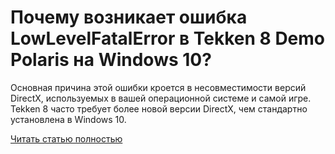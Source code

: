 # Почему возникает ошибка LowLevelFatalError в Tekken 8 Demo Polaris на Windows 10?



Основная причина этой ошибки кроется в несовместимости версий DirectX, используемых в вашей операционной системе и самой игре. Tekken 8 часто требует более новой версии DirectX, чем стандартно установлена в Windows 10.

[Читать статью полностью](https://xyberbara.com/gaming/tekken-8-demo-polaris-lowlevelfatalerror/)
